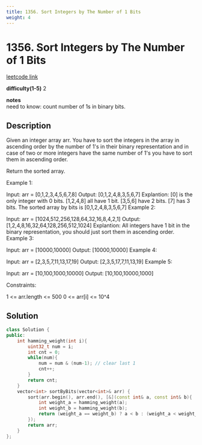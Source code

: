 ```yaml
---
title: 1356. Sort Integers by The Number of 1 Bits
weight: 4
---
```

# 1356. Sort Integers by The Number of 1 Bits

[leetcode link](https://leetcode.com/problems/sort-integers-by-the-number-of-1-bits/)

**difficulty(1-5)** 
2

**notes**   
need to know: count number of 1s in binary bits.

## Description

Given an integer array arr. You have to sort the integers in the array in ascending order by the number of 1's in their binary representation and in case of two or more integers have the same number of 1's you have to sort them in ascending order.

Return the sorted array.

 

Example 1:

Input: arr = [0,1,2,3,4,5,6,7,8]
Output: [0,1,2,4,8,3,5,6,7]
Explantion: [0] is the only integer with 0 bits.
[1,2,4,8] all have 1 bit.
[3,5,6] have 2 bits.
[7] has 3 bits.
The sorted array by bits is [0,1,2,4,8,3,5,6,7]
Example 2:

Input: arr = [1024,512,256,128,64,32,16,8,4,2,1]
Output: [1,2,4,8,16,32,64,128,256,512,1024]
Explantion: All integers have 1 bit in the binary representation, you should just sort them in ascending order.
Example 3:

Input: arr = [10000,10000]
Output: [10000,10000]
Example 4:

Input: arr = [2,3,5,7,11,13,17,19]
Output: [2,3,5,17,7,11,13,19]
Example 5:

Input: arr = [10,100,1000,10000]
Output: [10,100,10000,1000]
 

Constraints:

1 <= arr.length <= 500
0 <= arr[i] <= 10^4

## Solution

```c++
class Solution {
public:
    int hamming_weight(int i){
        uint32_t num = i;
        int cnt = 0;
        while(num){
            num = num & (num-1); // clear last 1
            cnt++;
        }
        return cnt;
    }
    vector<int> sortByBits(vector<int>& arr) {
        sort(arr.begin(), arr.end(), [&](const int& a, const int& b){
            int weight_a = hamming_weight(a);
            int weight_b = hamming_weight(b);
            return (weight_a == weight_b) ? a < b : (weight_a < weight_b);
        });
        return arr;
    }
};
```